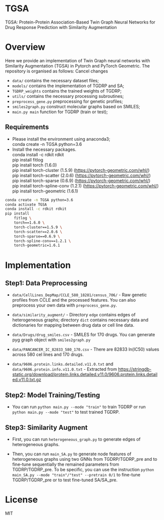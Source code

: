 # TGSA
TGSA: Protein-Protein Association-Based Twin Graph Neural Networks for Drug Response Prediction with Similarity Augmentation

# Overview
Here we provide an implementation of Twin Graph neural networks with Similarity Augmentation (TGSA) in Pytorch and PyTorch Geometric. The repository is organised as follows:
Cancel changes
- `data/` contains the necessary dataset files;
- `models/` contains the implementation of TGDRP and SA;
- `TGDRP_weights` contains the trained weights of TGDRP;
- `utils/` contains the necessary processing subroutines;
- `preprocess_gene.py` preprocessing for genetic profiles;
- `smiles2graph.py` construct molecular graphs based on SMILES;
- `main.py main` function for TGDRP (train or test);

## Requirements
- Please install the environment using anaconda3;  
  conda create -n TGSA python=3.6
- Install the necessary packages.  
  conda install -c rdkit rdkit  
  pip install fitlog   
  pip install torch (1.6.0)   
  pip install torch-cluster (1.5.9) (https://pytorch-geometric.com/whl/)  
  pip install torch-scatter (2.0.6) (https://pytorch-geometric.com/whl/)   
  pip install torch-sparse (0.6.9) (https://pytorch-geometric.com/whl/)   
  pip install torch-spline-conv (1.2.1) (https://pytorch-geometric.com/whl/)   
  pip install torch-geometric (1.6.1)  

```bash
conda create -n TGSA python=3.6
conda activate TGSA
conda install -c rdkit rdkit
pip install
	fitlog \
	torch==1.6.0 \
	torch-cluster==1.5.9 \
	torch-scatter==2.0.6 \
	torch-sparse==0.6.9 \
	torch-spline-conv==1.2.1 \
	torch-geometric=1.6.1
```

# Implementation
## Step1: Data Preprocessing
- `data/CellLines_DepMap/CCLE_580_18281/census_706/` - Raw genetic profiles from CCLE and the processed features. You can also preprocess your own data with `preprocess_gene.py`.

- `data/similarity_augment/` - Directory `edge` contains edges of heterogeneous graphs; directory `dict` contains necessary data and dictionaries for mapping between drug data or cell line data. 

- `data/Drugs/drug_smiles.csv` - SMILES for 170 drugs. You can generate pyg graph object with `smiles2graph.py`

- `data/PANCANCER_IC_82833_580_170.csv` - There are 82833 ln(IC50) values across 580 cel lines and 170 drugs.

- `data/9606.protein.links.detailed.v11.0.txt` and `data/9606.protein.info.v11.0.txt` - Extracted from https://stringdb-static.org/download/protein.links.detailed.v11.0/9606.protein.links.detailed.v11.0.txt.gz

## Step2: Model Training/Testing
- You can run `python main.py --mode "train"` to train TGDRP or run `python main.py --mode "test"` to test trained TGDRP.

## Step3: Similarity Augment
- First, you can run `heterogeneous_graph.py` to generate edges of heterogeneous graphs.

- Then, you can run `main_SA.py` to generate node features of heterogeneous graphs using two GNNs from TGDRP/TGDRP_pre and to fine-tune sequentially the remained parameters from TGDRP/TGDRP_pre.  To be specific, you can use the instruction `python main_SA.py --mode "train"/"test" --pretrain 0/1` to fine-tune TGDRP/TGDRP_pre or to test fine-tuned SA/SA_pre.  

# License
MIT
